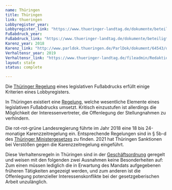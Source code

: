 ```yaml
---
name: Thüringen
title: Thüringen
link: thueringen
Lobbyregister_year:
Lobbyregister_link: "https://www.thueringer-landtag.de/dokumente/beteiligtentransparenz-dokumentation/#:~:text=Beteiligten%2D%20transparenz%2D%20dokumentation&text=In%20der%20Beteiligtentransparenzdokumentation%20werden%20alle,Gesetzentw%C3%BCrfe%2C%20die%20ab%20dem%201"
Fußabdruck_year:
Fußabdruck_link: "https://www.thueringer-landtag.de/dokumente/beteiligtentransparenz-dokumentation/#:~:text=Beteiligten%2D%20transparenz%2D%20dokumentation&text=In%20der%20Beteiligtentransparenzdokumentation%20werden%20alle,Gesetzentw%C3%BCrfe%2C%20die%20ab%20dem%201"
Karenz_year: 2018
Karenz_link: "http://www.parldok.thueringen.de/ParlDok/dokument/64543/drittes_gesetz_zur_aenderung_des_thueringer_ministergesetzes.pdf"
Verhaltensr_year: 2019
Verhaltensr_link: "https://www.thueringer-landtag.de/fileadmin/Redaktion/1-Hauptmenue/3-Dokumente/1-Dokumente/Dokumente/geschaeftsordnung_des_thueringer_landtags.pdf"
layout: state
status: complete

---
```


Die [Thüringer Regelung](https://www.thueringer-landtag.de/dokumente/beteiligtentransparenz-dokumentation/#:~:text=Beteiligten%2D%20transparenz%2D%20dokumentation&text=In%20der%20Beteiligtentransparenzdokumentation%20werden%20alle,Gesetzentw%C3%BCrfe%2C%20die%20ab%20dem%201) eines legislativen Fußabdrucks erfüllt einige Kriterien eines Lobbyregisters.

In Thüringen existiert eine [Regelung](https://www.thueringer-landtag.de/dokumente/beteiligtentransparenz-dokumentation/#:~:text=Beteiligten%2D%20transparenz%2D%20dokumentation&text=In%20der%20Beteiligtentransparenzdokumentation%20werden%20alle,Gesetzentw%C3%BCrfe%2C%20die%20ab%20dem%201), welche wesentliche Elemente eines legislativen Fußabdrucks umsetzt. Kritisch einzustufen ist allerdings die Möglichkeit der Interessenvertreter, die Offenlegung der Stellungnahmen zu verhindern.

Die rot-rot-grüne Landesregierung führte im Jahr 2018 eine 18 bis 24-monatige Karenzzeitregelung ein. Entsprechende Regelungen sind in § 5b-d des [Thüringer Ministergesetzes](http://www.parldok.thueringen.de/ParlDok/dokument/64543/drittes_gesetz_zur_aenderung_des_thueringer_ministergesetzes.pdf) zu finden. 2021 hat Thüringen Sanktionen bei Verstößen gegen die Karenzzeitregelung eingeführt.

Diese Verhaltensregeln in Thüringen sind in der [Geschäftsordnung](https://www.thueringer-landtag.de/fileadmin/Redaktion/1-Hauptmenue/3-Dokumente/1-Dokumente/Dokumente/geschaeftsordnung_des_thueringer_landtags.pdf) geregelt und weisen mit den folgenden zwei Ausnahmen keine Besonderheiten auf: Zum einen müssen lediglich die in Erwartung des Mandats aufgegebenen früheren Tätigkeiten angezeigt werden, und zum anderen ist die Offenlegung potenzieller Interessenskonflikte bei der gesetzgeberischen Arbeit unzulänglich.
